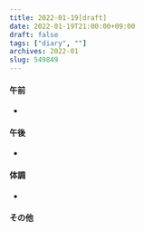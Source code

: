 ```yaml
---
title: 2022-01-19[draft]
date: 2022-01-19T21:00:00+09:00
draft: false
tags: ["diary", ""]
archives: 2022-01
slug: 549849
---
```

#### 午前
- 
#### 午後
- 
#### 体調
- 
#### その他